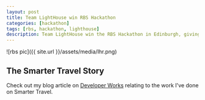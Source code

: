 ```yaml
---
layout: post
title: Team LightHouse win RBS Hackathon
categories: [hackathon]
tags: [rbs, hackathon, lighthouse]
description: Team LightHouse win the RBS Hackathon in Edinburgh, giving financial independance back to the vulnerable
---
```


![rbs pic]({{ site.url }}/assets/media/lhr.png)  


## The Smarter Travel Story

Check out my blog article on [Developer Works](https://developer.ibm.com/bluemix/2016/08/25/identifying-congestion-london-using-ibm-bluemix-transport-api-tfl-ibm-watson-services/) relating to the work I've done on Smarter Travel.
